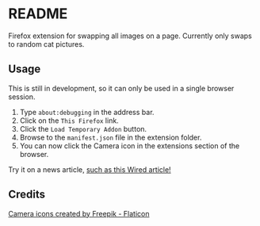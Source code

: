 # README

Firefox extension for swapping all images on a page. Currently only swaps to random cat pictures.

## Usage

This is still in development, so it can only be used in a single browser session.

1. Type `about:debugging` in the address bar.
1. Click on the `This Firefox` link.
1. Click the `Load Temporary Addon` button.
1. Browse to the `manifest.json` file in the extension folder.
1. You can now click the Camera icon in the extensions section of the browser.

Try it on a news article, [such as this Wired article!](https://www.wired.com/story/terra-luna-collapse/)

## Credits

[Camera icons created by Freepik - Flaticon](https://www.flaticon.com/free-icons/camera)